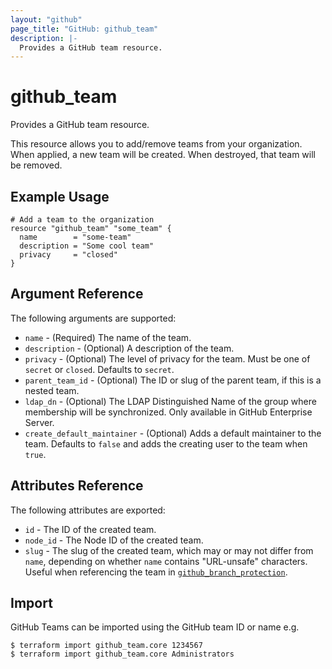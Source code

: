 ```yaml
---
layout: "github"
page_title: "GitHub: github_team"
description: |-
  Provides a GitHub team resource.
---
```


# github_team

Provides a GitHub team resource.

This resource allows you to add/remove teams from your organization. When applied,
a new team will be created. When destroyed, that team will be removed.

## Example Usage

```hcl
# Add a team to the organization
resource "github_team" "some_team" {
  name        = "some-team"
  description = "Some cool team"
  privacy     = "closed"
}
```

## Argument Reference

The following arguments are supported:

* `name` - (Required) The name of the team.
* `description` - (Optional) A description of the team.
* `privacy` - (Optional) The level of privacy for the team. Must be one of `secret` or `closed`.
               Defaults to `secret`.
* `parent_team_id` - (Optional) The ID or slug of the parent team, if this is a nested team.
* `ldap_dn` - (Optional) The LDAP Distinguished Name of the group where membership will be synchronized. Only available in GitHub Enterprise Server.
* `create_default_maintainer` - (Optional) Adds a default maintainer to the team. Defaults to `false` and adds the creating user to the team when `true`.

## Attributes Reference

The following attributes are exported:

* `id` - The ID of the created team.
* `node_id` - The Node ID of the created team.
* `slug` - The slug of the created team, which may or may not differ from `name`,
  depending on whether `name` contains "URL-unsafe" characters.
  Useful when referencing the team in [`github_branch_protection`](/docs/providers/github/r/branch_protection.html).

## Import

GitHub Teams can be imported using the GitHub team ID or name e.g.

```
$ terraform import github_team.core 1234567
$ terraform import github_team.core Administrators
```
